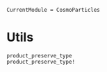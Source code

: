 ```@meta
CurrentModule = CosmoParticles
```

# Utils

```@docs
product_preserve_type
product_preserve_type!
```
